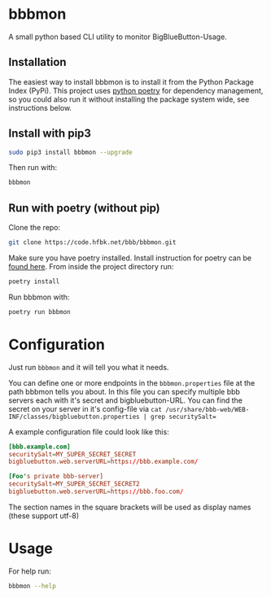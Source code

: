 # bbbmon

A small python based CLI utility to monitor BigBlueButton-Usage. 

## Installation

The easiest way to install bbbmon is to install it from the Python Package Index (PyPi). This project uses [python poetry](https://python-poetry.org/) for dependency management, so you could also run it without installing the package system wide, see instructions below.

## Install with pip3

```bash
sudo pip3 install bbbmon --upgrade
```

Then run with:

```bash
bbbmon
```

## Run with poetry (without pip)

Clone the repo:

```bash
git clone https://code.hfbk.net/bbb/bbbmon.git
```

Make sure you have poetry installed. Install instruction for poetry can be [found here](https://python-poetry.org/docs/#installation).
From inside the project directory run:

```bash
poetry install
```

Run bbbmon with:

```bash
poetry run bbbmon
```



# Configuration

Just run `bbbmon` and it will tell you what it needs.

You can define one or more endpoints in the `bbbmon.properties` file at the path bbbmon tells you about. In this file you can specify multiple bbb servers each with it's secret and bigbluebutton-URL. You can find the secret on your server in it's config-file via `cat /usr/share/bbb-web/WEB-INF/classes/bigbluebutton.properties | grep securitySalt=`

A example configuration file could look like this:
```toml
[bbb.example.com]
securitySalt=MY_SUPER_SECRET_SECRET
bigbluebutton.web.serverURL=https://bbb.example.com/

[Foo's private bbb-server]
securitySalt=MY_SUPER_SECRET_SECRET2
bigbluebutton.web.serverURL=https://bbb.foo.com/
```
The section names in the square brackets will be used as display names (these support utf-8)

# Usage

For help run:

```bash
bbbmon --help
```

